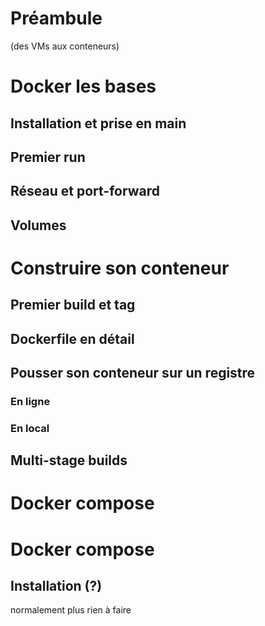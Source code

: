 # Préambule

(des VMs aux conteneurs)

# Docker les bases

## Installation et prise en main

## Premier run

## Réseau et port-forward

## Volumes

# Construire son conteneur

## Premier build et tag

## Dockerfile en détail

## Pousser son conteneur sur un registre

### En ligne

### En local

## Multi-stage builds

# Docker compose







# Docker compose

## Installation (?)
normalement plus rien à faire 

## 




